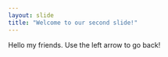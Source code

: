 ```yaml
---
layout: slide
title: "Welcome to our second slide!"
---
```

Hello my friends.
Use the left arrow to go back!
